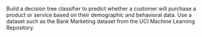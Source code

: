 Build a decision tree classifier to predict whether a customer will purchase a product or service based on their demographic and behavioral data. Use a dataset such as the Bank Marketing dataset from the UCI Machine Learning Repository.


